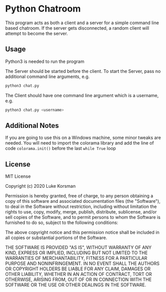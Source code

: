 # Python Chatroom
This program acts as both a client and a server for a simple command
line based chatroom. If the server gets disconnected, a random client
will attempt to become the server.

## Usage
Python3 is needed to run the program

The Server should be started before the client. To start the Server,
pass no additional command line arguments, e.g.
```bash
python3 chat.py
```

The Client should have one command line argument which is a username, e.g.
```bash
python3 chat.py <username>
```

## Additional Notes
If you are going to use this on a Windows machine, some minor tweaks are
needed. You will need to import the colorama library and add the line of 
code ```colorama.init()``` before the last ``` while True ``` loop

## License
MIT License

Copyright (c) 2020 Luke Korsman

Permission is hereby granted, free of charge, to any person obtaining a copy
of this software and associated documentation files (the "Software"), to deal
in the Software without restriction, including without limitation the rights
to use, copy, modify, merge, publish, distribute, sublicense, and/or sell
copies of the Software, and to permit persons to whom the Software is
furnished to do so, subject to the following conditions:

The above copyright notice and this permission notice shall be included in all
copies or substantial portions of the Software.

THE SOFTWARE IS PROVIDED "AS IS", WITHOUT WARRANTY OF ANY KIND, EXPRESS OR
IMPLIED, INCLUDING BUT NOT LIMITED TO THE WARRANTIES OF MERCHANTABILITY,
FITNESS FOR A PARTICULAR PURPOSE AND NONINFRINGEMENT. IN NO EVENT SHALL THE
AUTHORS OR COPYRIGHT HOLDERS BE LIABLE FOR ANY CLAIM, DAMAGES OR OTHER
LIABILITY, WHETHER IN AN ACTION OF CONTRACT, TORT OR OTHERWISE, ARISING FROM,
OUT OF OR IN CONNECTION WITH THE SOFTWARE OR THE USE OR OTHER DEALINGS IN THE
SOFTWARE.